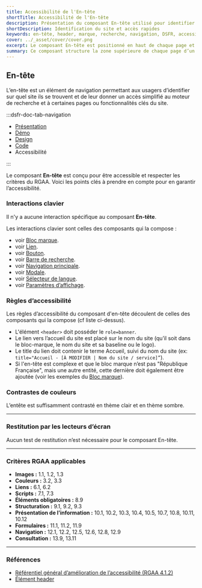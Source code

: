 ```yaml
---
title: Accessibilité de l'En-tête
shortTitle: Accessibilité de l'En-tête
description: Présentation du composant En-tête utilisé pour identifier le site consulté et donner accès à des fonctionnalités clés comme la recherche ou la connexion.
shortDescription: Identification du site et accès rapides
keywords: en-tête, header, marque, recherche, navigation, DSFR, accessibilité, interface
cover: ../_asset/cover/cover.png
excerpt: Le composant En-tête est positionné en haut de chaque page et permet à l’usager de savoir sur quel site il se trouve, tout en facilitant l’accès aux fonctions principales comme la recherche ou la connexion.
summary: Ce composant structure la zone supérieure de chaque page d’un site public. Il intègre les éléments d’identité visuelle de l’État, les éventuels accès rapides à des fonctions essentielles, et le moteur de recherche. Non personnalisable, l’en-tête garantit cohérence, lisibilité et conformité avec la charte de l’État, en version desktop comme mobile. Il peut être enrichi ou simplifié selon les besoins du site.
---
```


## En-tête

L’en-tête est un élément de navigation permettant aux usagers d’identifier sur quel site ils se trouvent et de leur donner un accès simplifié au moteur de recherche et à certaines pages ou fonctionnalités clés du site.

:::dsfr-doc-tab-navigation

- [Présentation](../index.md)
- [Démo](../demo/index.md)
- [Design](../design/index.md)
- [Code](../code/index.md)
- Accessibilité

:::

Le composant **En-tête** est conçu pour être accessible et respecter les critères du RGAA. Voici les points clés à prendre en compte pour en garantir l’accessibilité.

### Interactions clavier

Il n'y a aucune interaction spécifique au composant **En-tête**.

Les interactions clavier sont celles des composants qui la compose :

- voir [Bloc marque](../../../../logo/_part/doc/accessibility/index.md).
- voir [Lien](../../../../link/_part/doc/accessibility/index.md).
- voir [Bouton](../../../../button/_part/doc/accessibility/index.md).
- voir [Barre de recherche](../../../../search/_part/doc/accessibility/index.md).
- voir [Navigation principale](../../../../navigation/_part/doc/accessibility/index.md).
- voir [Modale](../../../../modal/_part/doc/accessibility/index.md).
- voir [Sélecteur de langue](../../../../translate/_part/doc/accessibility/index.md).
- voir [Paramètres d’affichage](../../../../display/_part/doc/accessibility/index.md).

### Règles d’accessibilité

Les règles d’accessibilité du composant d'en-tête découlent de celles des composants qui la compose (cf liste ci-dessus).

- L'élément `<header>` doit posséder le `role=banner`.
- Le lien vers l’accueil du site est placé sur le nom du site (qu’il soit dans le bloc-marque, le nom du site et sa baseline ou le logo).
- Le title du lien doit contenir le terme Accueil, suivi du nom du site (ex: `title="Accueil - [À MODIFIER | Nom du site / service]”`).
- Si l'en-tête est complexe et que le bloc marque n’est pas "République Française", mais une autre entité, cette dernière doit également être ajoutée (voir les exemples du [Bloc marque](../../../../logo/_part/doc/code/index.md)).

### Contrastes de couleurs

L’entête est suffisamment contrasté en thème clair et en thème sombre.

---

### Restitution par les lecteurs d’écran

Aucun test de restitution n’est nécessaire pour le composant En-tête.

---

### Critères RGAA applicables

- **Images&nbsp;:** 1.1, 1.2, 1.3
- **Couleurs&nbsp;:** 3.2, 3.3
- **Liens&nbsp;:** 6.1, 6.2
- **Scripts&nbsp;:** 7.1, 7.3
- **Éléments obligatoires&nbsp;:** 8.9
- **Structuration&nbsp;:** 9.1, 9.2, 9.3
- **Présentation de l’information&nbsp;:** 10.1, 10.2, 10.3, 10.4, 10.5, 10.7, 10.8, 10.11, 10.12
- **Formulaires&nbsp;:** 11.1, 11.2, 11.9
- **Navigation&nbsp;:** 12.1, 12.2, 12.5, 12.6, 12.8, 12.9
- **Consultation&nbsp;:** 13.9, 13.11

---

### Références

- [Référentiel général d’amélioration de l’accessibilité (RGAA 4.1.2)](https://accessibilite.numerique.gouv.fr/methode/criteres-et-tests/)
- [Élément header](https://html.spec.whatwg.org/#the-header-element)
